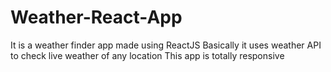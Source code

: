 # Weather-React-App
It is a weather finder app made using ReactJS
Basically it uses weather API to check live weather of any location 
This app is totally responsive